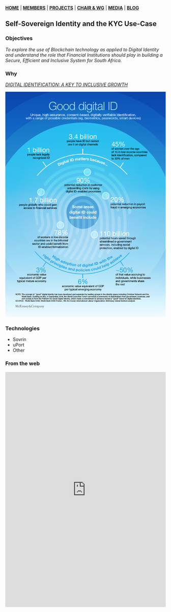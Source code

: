 [**HOME**](https://www.safbc.co.za) | [**MEMBERS**](/members/) | [**PROJECTS**](/projects/) | [**CHAIR & WG**](/committees/) | [**MEDIA**](/media/) | [**BLOG**](/blog/)

## Self-Sovereign Identity and the KYC Use-Case

### Objectives

_To explore the use of Blockchain technology as applied to Digital Identity and understand the role that Financial Institutions should play in building a Secure, Efficient and Inclusive System for South Africa._

### Why

[_DIGITAL IDENTIFICATION: A KEY TO INCLUSIVE GROWTH_](https://www.mckinsey.com/featured-insights/innovation-and-growth/the-value-of-digital-id-for-the-global-economy-and-society)

![Benifits of Good Digital ID](/projects/kyc/files//McKinseyGoodID.png)

### Technologies

-   Sovrin
-   uPort
-   Other

### From the web

<iframe src="https://www.linkedin.com/embed/feed/update/urn:li:ugcPost:6497225831356645376" height="738" width="504" frameborder="0" allowfullscreen=""></iframe>
